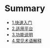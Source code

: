 # Summary

* [1.快速入门](README.md)
* [2.适用平台](2shi_yong_ping_tai.md)
* [3.功能说明](3gong_neng_shuo_ming.md)
* [4.常见术语解释](4chang_jian_zhu_yu_jie_shi.md)

